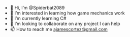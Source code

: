 - 👋 Hi, I’m @Spiderbat2089
- 👀 I’m interested in learning how game mechanics work
- 🌱 I’m currently learning C#
- 💞️ I’m looking to collaborate on any project I can help 
- 📫 How to reach me ajamescortez@gmail.com

<!---
Spiderbat2089/Spiderbat2089 is a ✨ special ✨ repository because its `README.md` (this file) appears on your GitHub profile.
You can click the Preview link to take a look at your changes.
--->

